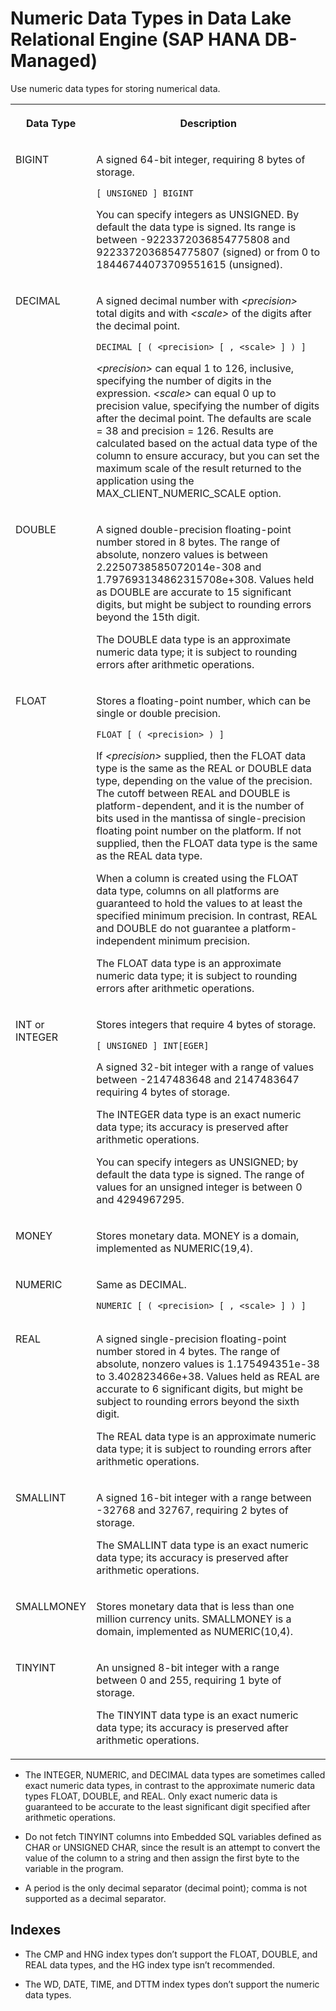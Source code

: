 <!-- loio689ed908458046538e1022b06bd93533 -->

# Numeric Data Types in Data Lake Relational Engine \(SAP HANA DB-Managed\)

Use numeric data types for storing numerical data.




<table>
<tr>
<th valign="top" rowspan="1">

Data Type



</th>
<th valign="top" rowspan="1">

Description



</th>
</tr>
<tr>
<td valign="top" rowspan="1">

BIGINT



</td>
<td valign="top" rowspan="1">

A signed 64-bit integer, requiring 8 bytes of storage.

```
[ UNSIGNED ] BIGINT
```

You can specify integers as UNSIGNED. By default the data type is signed. Its range is between -9223372036854775808 and 9223372036854775807 \(signed\) or from 0 to 18446744073709551615 \(unsigned\).



</td>
</tr>
<tr>
<td valign="top" rowspan="1">

DECIMAL



</td>
<td valign="top" rowspan="1">

A signed decimal number with *<precision\>* total digits and with *<scale\>* of the digits after the decimal point.

```
DECIMAL [ ( <precision> [ , <scale> ] ) ]
```

*<precision\>* can equal 1 to 126, inclusive, specifying the number of digits in the expression. *<scale\>* can equal 0 up to precision value, specifying the number of digits after the decimal point. The defaults are scale = 38 and precision = 126. Results are calculated based on the actual data type of the column to ensure accuracy, but you can set the maximum scale of the result returned to the application using the MAX\_CLIENT\_NUMERIC\_SCALE option.



</td>
</tr>
<tr>
<td valign="top" rowspan="1">

DOUBLE



</td>
<td valign="top" rowspan="1">

A signed double-precision floating-point number stored in 8 bytes. The range of absolute, nonzero values is between 2.2250738585072014e-308 and 1.797693134862315708e+308. Values held as DOUBLE are accurate to 15 significant digits, but might be subject to rounding errors beyond the 15th digit.

The DOUBLE data type is an approximate numeric data type; it is subject to rounding errors after arithmetic operations.



</td>
</tr>
<tr>
<td valign="top" rowspan="1">

FLOAT



</td>
<td valign="top" rowspan="1">

Stores a floating-point number, which can be single or double precision.

```
FLOAT [ ( <precision> ) ]
```

If *<precision\>* supplied, then the FLOAT data type is the same as the REAL or DOUBLE data type, depending on the value of the precision. The cutoff between REAL and DOUBLE is platform-dependent, and it is the number of bits used in the mantissa of single-precision floating point number on the platform. If not supplied, then the FLOAT data type is the same as the REAL data type.

When a column is created using the FLOAT data type, columns on all platforms are guaranteed to hold the values to at least the specified minimum precision. In contrast, REAL and DOUBLE do not guarantee a platform-independent minimum precision.

The FLOAT data type is an approximate numeric data type; it is subject to rounding errors after arithmetic operations.



</td>
</tr>
<tr>
<td valign="top" rowspan="1">

INT or INTEGER



</td>
<td valign="top" rowspan="1">

Stores integers that require 4 bytes of storage.

```
[ UNSIGNED ] INT[EGER]
```

A signed 32-bit integer with a range of values between -2147483648 and 2147483647 requiring 4 bytes of storage.

The INTEGER data type is an exact numeric data type; its accuracy is preserved after arithmetic operations.

You can specify integers as UNSIGNED; by default the data type is signed. The range of values for an unsigned integer is between 0 and 4294967295.



</td>
</tr>
<tr>
<td valign="top">

MONEY



</td>
<td valign="top">

Stores monetary data. MONEY is a domain, implemented as NUMERIC\(19,4\).



</td>
</tr>
<tr>
<td valign="top" rowspan="1">

NUMERIC



</td>
<td valign="top" rowspan="1">

Same as DECIMAL.

```
NUMERIC [ ( <precision> [ , <scale> ] ) ]
```



</td>
</tr>
<tr>
<td valign="top" rowspan="1">

REAL



</td>
<td valign="top" rowspan="1">

A signed single-precision floating-point number stored in 4 bytes. The range of absolute, nonzero values is 1.175494351e-38 to 3.402823466e+38. Values held as REAL are accurate to 6 significant digits, but might be subject to rounding errors beyond the sixth digit.

The REAL data type is an approximate numeric data type; it is subject to rounding errors after arithmetic operations.



</td>
</tr>
<tr>
<td valign="top" rowspan="1">

SMALLINT



</td>
<td valign="top" rowspan="1">

A signed 16-bit integer with a range between -32768 and 32767, requiring 2 bytes of storage.

The SMALLINT data type is an exact numeric data type; its accuracy is preserved after arithmetic operations.



</td>
</tr>
<tr>
<td valign="top">

SMALLMONEY



</td>
<td valign="top">

Stores monetary data that is less than one million currency units. SMALLMONEY is a domain, implemented as NUMERIC\(10,4\).



</td>
</tr>
<tr>
<td valign="top" rowspan="1">

TINYINT



</td>
<td valign="top" rowspan="1">

An unsigned 8-bit integer with a range between 0 and 255, requiring 1 byte of storage.

The TINYINT data type is an exact numeric data type; its accuracy is preserved after arithmetic operations.



</td>
</tr>
</table>



-   The INTEGER, NUMERIC, and DECIMAL data types are sometimes called exact numeric data types, in contrast to the approximate numeric data types FLOAT, DOUBLE, and REAL. Only exact numeric data is guaranteed to be accurate to the least significant digit specified after arithmetic operations.

-   Do not fetch TINYINT columns into Embedded SQL variables defined as CHAR or UNSIGNED CHAR, since the result is an attempt to convert the value of the column to a string and then assign the first byte to the variable in the program.

-   A period is the only decimal separator \(decimal point\); comma is not supported as a decimal separator.



<a name="loio689ed908458046538e1022b06bd93533__section_b2n_zsw_rvb"/>

## Indexes

-   The CMP and HNG index types don’t support the FLOAT, DOUBLE, and REAL data types, and the HG index type isn’t recommended.

-   The WD, DATE, TIME, and DTTM index types don’t support the numeric data types.



